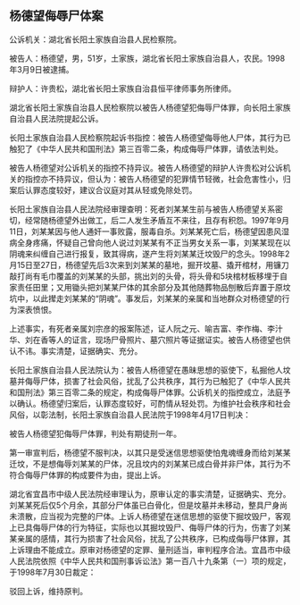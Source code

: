 ## 杨德望侮辱尸体案

公诉机关：湖北省长阳土家族自治县人民检察院。

被告人：杨德望，男，51岁，土家族，湖北省长阳土家族自治县人，农民。1998年3月9日被逮捕。

辩护人：许贵松，湖北省长阳土家族自治县恒平律师事务所律师。

湖北省长阳土家族自治县人民检察院以被告人杨德望犯侮辱尸体罪，向长阳土家族自治县人民法院提起公诉。

长阳土家族自治县人民检察院起诉书指控：被告人杨德望侮辱他人尸体，其行为已触犯了《中华人民共和国刑法》第三百零二条，构成侮辱尸体罪，请依法判处。

被告人杨德望对公诉机关的指控不持异议。被告人杨德望的辩护人许贵松对公诉机关的指控亦不持异议，但认为：被告人杨德望的犯罪情节轻微，社会危害性小，归案后认罪态度较好，建议合议庭对其从轻或免除处罚。

长阳土家族自治县人民法院经审理查明：死者刘某某生前与被告人杨德望关系密切，经常随杨德望外出做工，后二人发生矛盾互不来往，且存有积怨。1997年9月11日，刘某某因与他人通奸一事败露，服毒自杀。刘某某死亡后，杨德望因患风湿病全身疼痛，怀疑自己曾向他人说过刘某某有不正当男女关系一事，刘某某现在以阴魂来纠缠自己进行报复，致其得病，遂产生将刘某某迁坟毁尸的念头。1998年2月15日至27日，杨德望先后3次来到刘某某的墓地，掘开坟墓、撬开棺材，用镰刀敲打尚有毛巾覆盖的刘某某的头部，挑出刘的头骨，将头骨和5块棺材板移埋于自家责任田里；又用锄头把刘某某尸体的其余部分及其他随葬物品刨散后弃置于原坟坑中，以此撵走刘某某的“阴魂”。事发后，刘某某的亲属和当地群众对杨德望的行为深表愤恨。

上述事实，有死者亲属刘宗彦的报案陈述，证人阮之元、喻吉富、李作梅、李汁华、刘在香等人的证言，现场尸骨照片、墓穴照片等证据证实。被告人杨德望也供认不讳。事实清楚，证据确实、充分。

长阳土家族自治县人民法院认为：被告人杨德望在愚昧思想的驱使下，私掘他人坟墓并侮辱尸体，损害了社会风俗，扰乱了公共秩序，其行为已触犯了《中华人民共和国刑法》第三百零二条的规定，构成侮辱尸体罪。公诉机关的指控成立，法庭予以确认。杨德望归案后，认罪态度较好，可酌情从轻处罚。为维护社会秩序和社会风俗，以彰法制，长阳土家族自治县人民法院于1998年4月17日判决：

被告人杨德望犯侮辱尸体罪，判处有期徒刑一年。

第一审宣判后，杨德望不服判决，以其只是受迷信思想驱使怕鬼魂缠身而给刘某某迁坟，不是想侮辱刘某某的尸体，况且坟内的刘某某已成白骨并非尸体，其行为不符合侮辱尸体罪的构成要件为由，提出上诉。

湖北省宜昌市中级人民法院经审理认为，原审认定的事实清楚，证据确实、充分。刘某某死后仅5个月余，其部分尸体虽已白骨化，但是坟墓并未移动，整具尸身尚未溃散，应当视为完整的尸体。上诉人杨德望在迷信思想的驱使下掘坟毁尸，客观上已具侮辱尸体的行为特征，实际也以其掘坟毁尸、侮辱尸体的行为，伤害了刘某某亲属的感情，其行为损害了社会风俗，扰乱了公共秩序，已构成侮辱尸体罪，其上诉理由不能成立。原审对杨德望的定罪、量刑适当，审判程序合法。宜昌市中级人民法院依照《中华人民共和国刑事诉讼法》第一百八十九条第（一）项的规定，于1998年7月30日裁定：

驳回上诉，维持原判。

